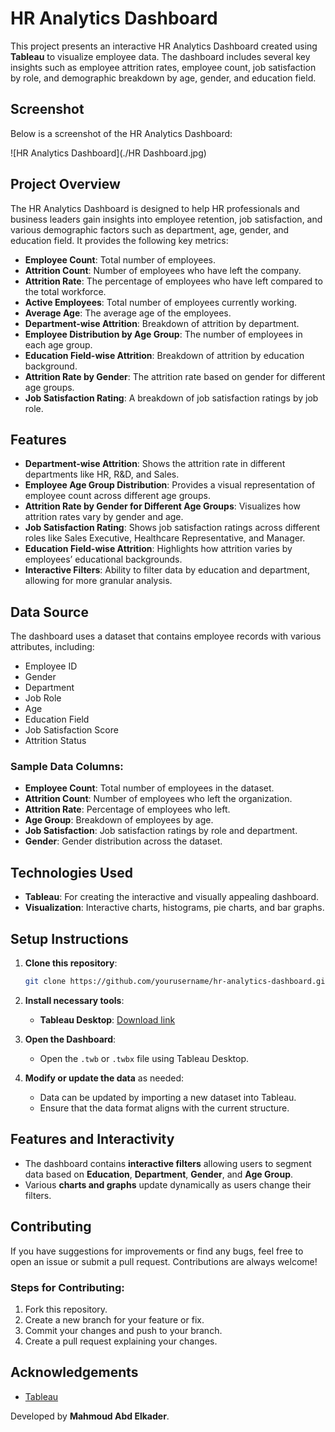 
# HR Analytics Dashboard

This project presents an interactive HR Analytics Dashboard created using **Tableau** to visualize employee data. The dashboard includes several key insights such as employee attrition rates, employee count, job satisfaction by role, and demographic breakdown by age, gender, and education field.

## Screenshot

Below is a screenshot of the HR Analytics Dashboard:

![HR Analytics Dashboard](./HR Dashboard.jpg)

## Project Overview

The HR Analytics Dashboard is designed to help HR professionals and business leaders gain insights into employee retention, job satisfaction, and various demographic factors such as department, age, gender, and education field. It provides the following key metrics:

- **Employee Count**: Total number of employees.
- **Attrition Count**: Number of employees who have left the company.
- **Attrition Rate**: The percentage of employees who have left compared to the total workforce.
- **Active Employees**: Total number of employees currently working.
- **Average Age**: The average age of the employees.
- **Department-wise Attrition**: Breakdown of attrition by department.
- **Employee Distribution by Age Group**: The number of employees in each age group.
- **Education Field-wise Attrition**: Breakdown of attrition by education background.
- **Attrition Rate by Gender**: The attrition rate based on gender for different age groups.
- **Job Satisfaction Rating**: A breakdown of job satisfaction ratings by job role.

## Features

- **Department-wise Attrition**: Shows the attrition rate in different departments like HR, R&D, and Sales.
- **Employee Age Group Distribution**: Provides a visual representation of employee count across different age groups.
- **Attrition Rate by Gender for Different Age Groups**: Visualizes how attrition rates vary by gender and age.
- **Job Satisfaction Rating**: Shows job satisfaction ratings across different roles like Sales Executive, Healthcare Representative, and Manager.
- **Education Field-wise Attrition**: Highlights how attrition varies by employees’ educational backgrounds.
- **Interactive Filters**: Ability to filter data by education and department, allowing for more granular analysis.

## Data Source

The dashboard uses a dataset that contains employee records with various attributes, including:

- Employee ID
- Gender
- Department
- Job Role
- Age
- Education Field
- Job Satisfaction Score
- Attrition Status

### Sample Data Columns:
- **Employee Count**: Total number of employees in the dataset.
- **Attrition Count**: Number of employees who left the organization.
- **Attrition Rate**: Percentage of employees who left.
- **Age Group**: Breakdown of employees by age.
- **Job Satisfaction**: Job satisfaction ratings by role and department.
- **Gender**: Gender distribution across the dataset.

## Technologies Used

- **Tableau**: For creating the interactive and visually appealing dashboard.
- **Visualization**: Interactive charts, histograms, pie charts, and bar graphs.

## Setup Instructions

1. **Clone this repository**:

   ```bash
   git clone https://github.com/yourusername/hr-analytics-dashboard.git
   ```

2. **Install necessary tools**:
   - **Tableau Desktop**: [Download link](https://www.tableau.com/products/desktop)

3. **Open the Dashboard**:
   - Open the `.twb` or `.twbx` file using Tableau Desktop.

4. **Modify or update the data** as needed:
   - Data can be updated by importing a new dataset into Tableau.
   - Ensure that the data format aligns with the current structure.

## Features and Interactivity

- The dashboard contains **interactive filters** allowing users to segment data based on **Education**, **Department**, **Gender**, and **Age Group**.
- Various **charts and graphs** update dynamically as users change their filters.
  
## Contributing

If you have suggestions for improvements or find any bugs, feel free to open an issue or submit a pull request. Contributions are always welcome!

### Steps for Contributing:
1. Fork this repository.
2. Create a new branch for your feature or fix.
3. Commit your changes and push to your branch.
4. Create a pull request explaining your changes.

## Acknowledgements

- [Tableau](https://www.tableau.com/)
  
Developed by **Mahmoud Abd Elkader**.
